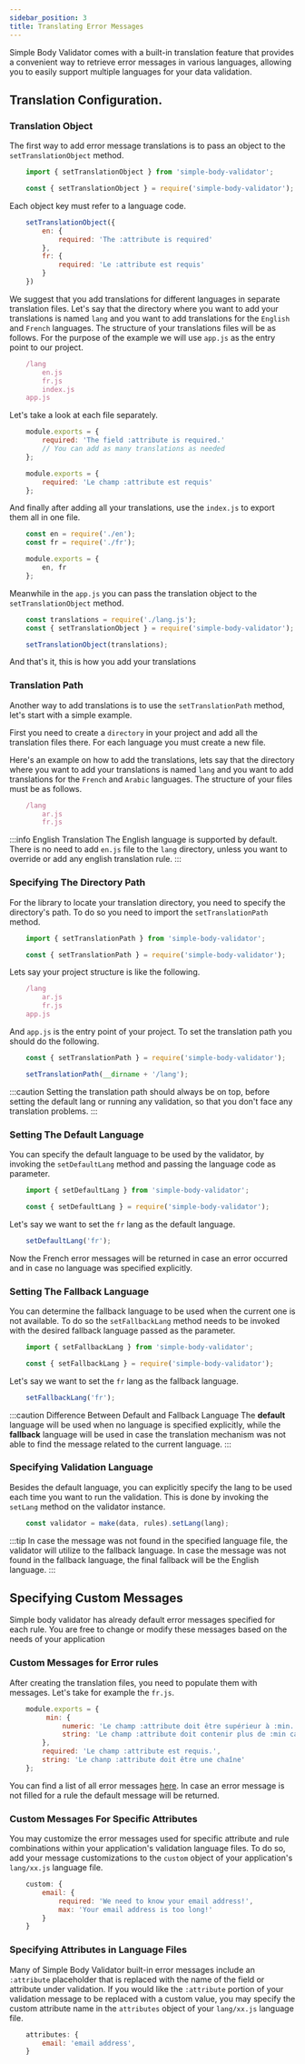 ```yaml
---
sidebar_position: 3
title: Translating Error Messages
---
```


Simple Body Validator comes with a built-in translation feature that provides a convenient way to retrieve error messages in various languages, allowing you to easily support multiple languages for your data validation.

## Translation Configuration.

### Translation Object

The first way to add error message translations is to pass an object to the <code>setTranslationObject</code> method.

```js
    import { setTranslationObject } from 'simple-body-validator';
```

```js
    const { setTranslationObject } = require('simple-body-validator');
```

Each object key must refer to a language code.

```js
    setTranslationObject({
        en: {
            required: 'The :attribute is required'
        },
        fr: {
            required: 'Le :attribute est requis'
        }
    })
```

We suggest that you add translations for different languages in separate translation files. Let's say that the directory where you want to add your translations is named <code>lang</code> and you want to add translations for the <code>English</code> and <code>French</code> languages. The structure of your translations files will be as follows. For the purpose of the example we will use <code>app.js</code> as the entry point to our project.

```js
    /lang
        en.js
        fr.js
        index.js
    app.js
```

Let's take a look at each file separately.

```js title="lang/en.js"
    module.exports = {
        required: 'The field :attribute is required.'
        // You can add as many translations as needed
    };
```

```js title="lang/fr.js"
    module.exports = {
        required: 'Le champ :attribute est requis'
    };
```

And finally after adding all your translations, use the <code>index.js</code> to export them all in one file.

```js title="lang/index.js"
    const en = require('./en');
    const fr = require('./fr');

    module.exports = {
        en, fr
    };
```

Meanwhile in the <code>app.js</code> you can pass the translation object to the <code>setTranslationObject</code> method.

```js title="app.js"
    const translations = require('./lang.js');
    const { setTranslationObject } = require('simple-body-validator');

    setTranslationObject(translations);
```

And that's it, this is how you add your translations

### Translation Path

Another way to add translations is to use the <code>setTranslationPath</code> method, let's start with a simple example.

First you need to create a <code>directory</code> in your project and add all the translation files there. For each language you must create a new file.

Here's an example on how to add the translations, lets say that the directory where you want to add your translations is named <code>lang</code> and you want to add translations for the <code>French</code> and <code>Arabic</code> languages. The structure of your files must be as follows.

```js
    /lang
        ar.js
        fr.js
```

:::info English Translation
The English language is supported by default. There is no need to add <code>en.js</code> file to the <code>lang</code> directory, unless you want to override or add any english translation rule.
:::

### Specifying The Directory Path

For the library to locate your translation directory, you need to specify the directory's path. To do so you need to import the <code>setTranslationPath</code> method.

```js
    import { setTranslationPath } from 'simple-body-validator';
```

```js
    const { setTranslationPath } = require('simple-body-validator');
```

Lets say your project structure is like the following.

```js
    /lang
        ar.js
        fr.js
    app.js
```

And <code>app.js</code> is the entry point of your project. To set the translation path you should do the following.

```js title="app.js"
    const { setTranslationPath } = require('simple-body-validator');

    setTranslationPath(__dirname + '/lang');
```

:::caution
Setting the translation path should always be on top, before setting the default lang or running any validation, so that you don't face any translation problems.
:::


### Setting The Default Language 

You can specify the default language to be used by the validator, by invoking the <code>setDefaultLang</code> method and passing the language code as parameter.

```js 
    import { setDefaultLang } from 'simple-body-validator';
```

```js 
    const { setDefaultLang } = require('simple-body-validator');
```

Let's say we want to set the <code>fr</code> lang as the default language.

```js 
    setDefaultLang('fr');
```

Now the French error messages will be returned in case an error occurred and in case no language was specified explicitly.

### Setting The Fallback Language

You can determine the fallback language to be used when the current one is not available. To do so the <code>setFallbackLang</code> method needs to be invoked with the desired fallback language passed as the parameter.


```js
    import { setFallbackLang } from 'simple-body-validator';
```

```js
    const { setFallbackLang } = require('simple-body-validator');
```

Let's say we want to set the <code>fr</code> lang as the fallback language.

```js 
    setFallbackLang('fr');
```

:::caution Difference Between Default and Fallback Language
The **default** language will be used when no language is specified explicitly, while the **fallback** language will be used in case the translation mechanism was not able to find the message related to the current language.
:::

### Specifying Validation Language

Besides the default language, you can explicitly specify the lang to be used each time you want to run the validation. This is done by invoking the <code>setLang</code> method on the validator instance.

```js 
    const validator = make(data, rules).setLang(lang);
```
:::tip
In case the message was not found in the specified language file, the validator will utilize to the fallback language. In case the message was not found in the fallback language, the final fallback will be the English language.
:::

## Specifying Custom Messages

Simple body validator has already default error messages specified for each rule. You are free to change or modify these messages based on the needs of your application

### Custom Messages for Error rules

After creating the translation files, you need to populate them with messages. Let's take for example the <code>fr.js</code>.

```js title="fr.js"
    module.exports = {
         min: {
             numeric: 'Le champ :attribute doit être supérieur à :min.',
             string: 'Le champ :attribute doit contenir plus de :min caractères.'
        },
        required: 'Le champ :attribute est requis.',
        string: 'Le chanp :attribute doit être une chaîne'
    };
```

You can find a list of all error messages [here](/error-messages/error-messages-list). In case an error message is not filled for a rule the default message will be returned.


### Custom Messages For Specific Attributes

You may customize the error messages used for specific attribute and rule combinations within your application's validation language files. To do so, add your message customizations to the <code>custom</code> object of your application's <code>lang/xx.js</code> language file.

```js
    custom: {
        email: {
            required: 'We need to know your email address!',
            max: 'Your email address is too long!'
        }
    }
```

### Specifying Attributes in Language Files

Many of Simple Body Validator built-in error messages include an <code>:attribute</code> placeholder that is replaced with the name of the field or attribute under validation. If you would like the <code>:attribute</code> portion of your validation message to be replaced with a custom value, you may specify the custom attribute name in the <code>attributes</code> object of your <code>lang/xx.js</code> language file.

```js
    attributes: {
        email: 'email address',
    }
```
 






